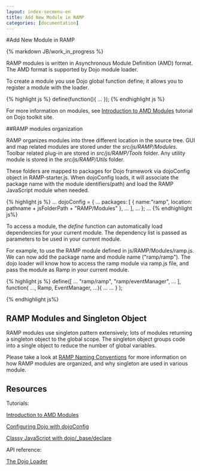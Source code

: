 ```yaml
---
layout: index-secmenu-en
title: Add New Module in RAMP
categories: [documentation]
---
```


<a name="top" />

#Add New Module in RAMP

{% markdown JB/work_in_progress %}

<div class="toc"></div>

RAMP modules is written in Asynchronous Module Definition (AMD) format. The AMD format is supported by Dojo module loader.

To create a module you use Dojo global function define; it allows you to register a module with the loader.

{% highlight js %}
  define(function(){
	...
  });
{% endhighlight js %}


For more information on modules, see [Introduction to AMD Modules](http://dojotoolkit.org/documentation/tutorials/1.9/modules/) tutorial on Dojo toolkit site.

##RAMP modules organization

RAMP organizes modules into three different location in the source tree. GUI and map related modules are stored under the *src/js/RAMP/Modules*. 
Toolbar related plug-in are stored in *src/js/RAMP/Tools* folder. Any utility module is stored in the *src/js/RAMP/Utils* folder.

These folders are mapped to packages for Dojo framework via dojoConfig object in RAMP-starter.js. When dojoConfig loads, it will associate the package name with
 the module identifiers(path) and load the RAMP JavaScript module when needed.


{% highlight js %}
...
dojoConfig = {
	...
	packages: [
		{
			name:"ramp",
			location: pathname + jsFolderPath + "RAMP/Modules"
		},
		...	
	],
	...
};
...
{% endhighlight js%}


To access a module, the *define* function can automatically load dependencies for your current module. The dependency list is passed as parameters to be used in your current module.

For example, to use the RAMP module defined in js/RAMP/Modules/ramp.js. We can now add the package name and module name ("ramp/ramp"). The dojo loader 
will know how to access the ramp module via ramp.js file, and pass the module as Ramp in your current module.

{% highlight js %}
define([
	...
	"ramp/ramp", "ramp/eventManager",
	...
	], function( ..., Ramp, EventManager, ...){
		...
		...
	}
);

{% endhighlight js%}


## RAMP Modules and Singleton Object

RAMP modules use singleton pattern extensively; lots of modules returning a singleton object to the global scope. The singleton object groups code into a 
single object to reduce the number of global variables.


Please take a look at [RAMP Naming Conventions](./namingconventions-en.html) for more information on how RAMP modules are organized, and why singleton are used in various module. 


## Resources

Tutorials:

[Introduction to AMD Modules](http://dojotoolkit.org/documentation/tutorials/1.9/modules/)

[Configuring Dojo with dojoConfig](http://dojotoolkit.org/documentation/tutorials/1.10/dojo_config/)

[Classy JavaScript with dojo/_base/declare](http://dojotoolkit.org/documentation/tutorials/1.10/declare/)

API reference:

[The Dojo Loader](http://dojotoolkit.org/reference-guide/1.8/loader/amd.html#loader-amd)